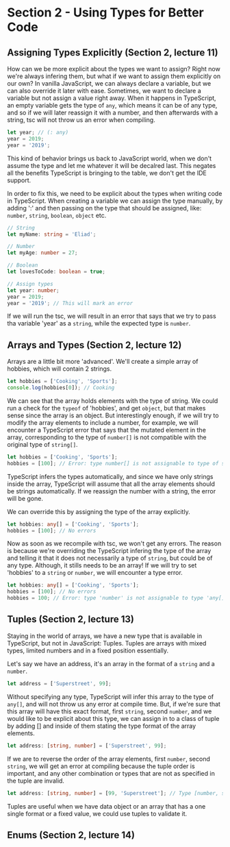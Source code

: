 # Section 2 - Using Types for Better Code

## Assigning Types Explicitly (Section 2, lecture 11)

How can we be more explicit about the types we want to assign? Right now we're always infering them, but what if we want to assign them explicitly on our own? In vanilla JavaScript, we can always declare a variable, but we can also override it later with ease. Sometimes, we want to declare a variable but not assign a value right away. When it happens in TypeScript, an empty variable gets the type of `any`, which means it can be of any type, and so if we will later reassign it with a number, and then afterwards with a string, tsc will not throw us an error when compiling.

```js
let year; // (: any)
year = 2019;
year = '2019';
```

This kind of behavior brings us back to JavaScript world, when we don't assume the type and let me whatever it will be decalred last. This negates all the benefits TypeScript is bringing to the table, we don't get the IDE support.

In order to fix this, we need to be explicit about the types when writing code in TypeScript. When creating a variable we can assign the type manually, by adding ':' and then passing on the type that should be assigned, like: `number`, `string`, `boolean`, `object` etc.

```ts
// String
let myName: string = 'Eliad';

// Number
let myAge: number = 27;

// Boolean
let lovesToCode: boolean = true;

// Assign types
let year: number;
year = 2019;
year = '2019'; // This will mark an error
```

If we will run the tsc, we will result in an error that says that we try to pass tha variable 'year' as a `string`, while the expected type is `number`.

## Arrays and Types (Section 2, lecture 12)

Arrays are a little bit more 'advanced'. We'll create a simple array of hobbies, which will contain 2 strings.

```ts
let hobbies = ['Cooking', 'Sports'];
console.log(hobbies[0]); // Cooking
```

We can see that the array holds elements with the type of string. We could run a check for the `typeof` of 'hobbies', and get `object`, but that makes sense since the array is an object. But interestingly enough, if we will try to modify the array elements to include a number, for example, we will encounter a TypeScript error that says that the mutated element in the array, corresponding to the type of `number[]` is not compatible with the original type of `string[]`.

```ts
let hobbies = ['Cooking', 'Sports'];
hobbies = [100]; // Error: type number[] is not assignable to type of string[]
```

TypeScript infers the types automatically, and since we have only strings inside the array, TypeScript will assume that all the array elements should be strings automatically. If we reassign the number with a string, the error will be gone.

We can override this by assigning the type of the array explicitly.

```ts
let hobbies: any[] = ['Cooking', 'Sports'];
hobbies = [100]; // No errors
```

Now as soon as we recompile with tsc, we won't get any errors. The reason is because we're overriding the TypeScript infering the type of the array and telling it that it does not necessarily a type of `string`, but could be of any type. Although, it stills needs to be an array! If we will try to set 'hobbies' to a `string` or `number`, we will encounter a type error.

```ts
let hobbies: any[] = ['Cooking', 'Sports'];
hobbies = [100]; // No errors
hobbies = 100; // Error: type 'number' is not assignable to type 'any[]
```

## Tuples (Section 2, lecture 13)

Staying in the world of arrays, we have a new type that is available in TypeScript, but not in JavaScript: Tuples. Tuples are arrays with mixed types, limited numbers and in a fixed position essentially.

Let's say we have an address, it's an array in the format of a `string` and a `number`.

```ts
let address = ['Superstreet', 99];
```

Without specifying any type, TypeScript will infer this array to the type of `any[]`, and will not throw us any error at compile time. But, if we're sure that this array will have this exact format, first `string`, second `number`, and we would like to be explicit about this type, we can assign in to a class of tuple by adding [] and inside of them stating the type format of the array elements.

```ts
let address: [string, number] = ['Superstreet', 99];
```

If we are to reverse the order of the array elements, first `number`, second `string`, we will get an error at compiling because the tuple order is important, and any other combination or types that are not as specified in the tuple are invalid.

```ts
let address: [string, number] = [99, 'Superstreet']; // Type [number, string] is not assignable to type [string, number]
```

Tuples are useful when we have data object or an array that has a one single format or a fixed value, we could use tuples to validate it.

## Enums (Section 2, lecture 14)
